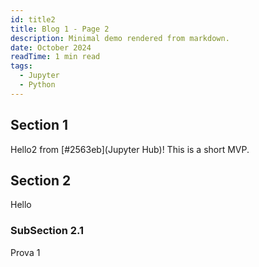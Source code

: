 ```yaml
---
id: title2
title: Blog 1 - Page 2
description: Minimal demo rendered from markdown.
date: October 2024
readTime: 1 min read
tags:
  - Jupyter
  - Python
---
```


## Section 1

Hello2 from [#2563eb](Jupyter Hub)! This is a short MVP.

## Section 2

Hello

### SubSection 2.1

Prova 1